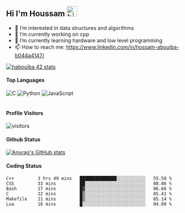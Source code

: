 ## Hi I'm Houssam <img src="https://user-images.githubusercontent.com/1303154/88677602-1635ba80-d120-11ea-84d8-d263ba5fc3c0.gif" width="28px" alt="hi">

- 👀 I’m interested in data structures and algorithms
- 🔭 I’m currently working on cpp
- 🌱 I’m currently learning hardware and low level programming
- 📫 How to reach me: https://www.linkedin.com/in/hossam-abouiba-b044a4147/

[![habouiba 42 stats](https://badge.mediaplus.ma/greenbinary/habouiba)](https://github.com/oakoudad/badge42)

#### Top Languages

![C](https://img.shields.io/badge/c-%2300599C.svg?style=for-the-badge&logo=c&logoColor=white)
![Python](https://img.shields.io/badge/python-%2314354C.svg?style=for-the-badge&logo=python&logoColor=white)
![JavaScript](https://img.shields.io/badge/javascript-%23323330.svg?style=for-the-badge&logo=javascript&logoColor=%23F7DF1E)
<br />
<br />
#### Profile Visitors
![visitors](https://visitor-badge.glitch.me/badge?page_id=project-HOSSAM.project-HOSSAM)

#### Github Status
[![Anurag's GitHub stats](https://github-readme-stats.vercel.app/api?username=0xPride&theme=tokyonight)](https://github.com/anuraghazra/github-readme-stats)

#### Coding Status
<!--START_SECTION:waka-->

```text
C++         3 hrs 49 mins   ██████████████░░░░░░░░░░░   55.58 %
CSS         33 mins         ██░░░░░░░░░░░░░░░░░░░░░░░   08.06 %
Bash        27 mins         █▓░░░░░░░░░░░░░░░░░░░░░░░   06.66 %
C           22 mins         █▒░░░░░░░░░░░░░░░░░░░░░░░   05.41 %
Makefile    21 mins         █▒░░░░░░░░░░░░░░░░░░░░░░░   05.14 %
Lua         16 mins         █░░░░░░░░░░░░░░░░░░░░░░░░   04.09 %
```

<!--END_SECTION:waka-->
